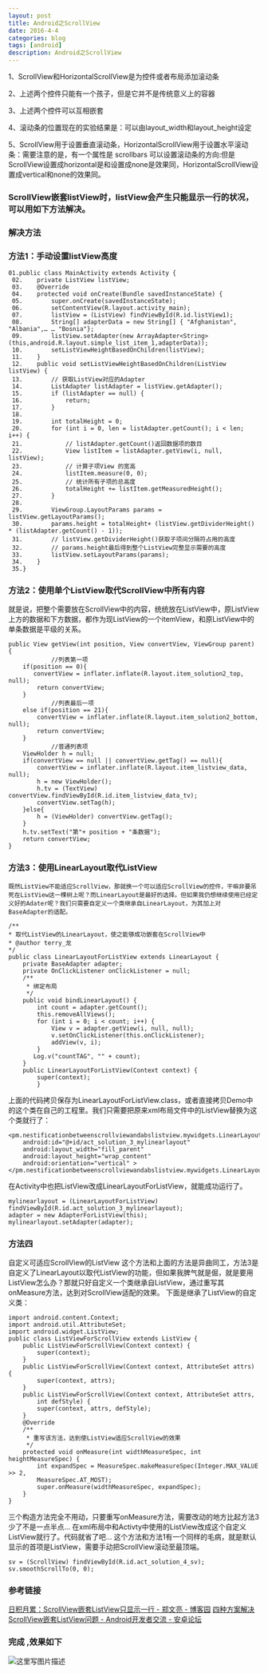 ```yaml
---
layout: post
title: Android之ScrollView
date: 2016-4-4
categories: blog
tags: [android]
description: Android之ScrollView
---
```


  1、ScrollView和HorizontalScrollView是为控件或者布局添加滚动条  

2、上述两个控件只能有一个孩子，但是它并不是传统意义上的容器

3、上述两个控件可以互相嵌套

4、滚动条的位置现在的实验结果是：可以由layout_width和layout_height设定

5、ScrollView用于设置垂直滚动条，HorizontalScrollView用于设置水平滚动条：需要注意的是，有一个属性是    scrollbars 可以设置滚动条的方向:但是ScrollView设置成horizontal是和设置成none是效果同，HorizontalScrollView设置成vertical和none的效果同。  


### ScrollView嵌套listView时，listView会产生只能显示一行的状况，可以用如下方法解决。  


### 解决方法

### 方法1：手动设置listView高度  

```
01.public class MainActivity extends Activity {   
 02.    private ListView listView;   
 03.    @Override   
 04.    protected void onCreate(Bundle savedInstanceState) {   
 05.        super.onCreate(savedInstanceState);   
 06.        setContentView(R.layout.activity_main);   
 07.        listView = (ListView) findViewById(R.id.listView1);   
 08.        String[] adapterData = new String[] { "Afghanistan", "Albania",… … "Bosnia"};   
 09.        listView.setAdapter(new ArrayAdapter<String>(this,android.R.layout.simple_list_item_1,adapterData));   
 10.        setListViewHeightBasedOnChildren(listView);   
 11.    }   
 12.    public void setListViewHeightBasedOnChildren(ListView listView) {   
 13.        // 获取ListView对应的Adapter   
 14.        ListAdapter listAdapter = listView.getAdapter();   
 15.        if (listAdapter == null) {   
 16.            return;   
 17.        }   
 18.   
 19.        int totalHeight = 0;   
 20.        for (int i = 0, len = listAdapter.getCount(); i < len; i++) {   
 21.            // listAdapter.getCount()返回数据项的数目   
 22.            View listItem = listAdapter.getView(i, null, listView);   
 23.            // 计算子项View 的宽高   
 24.            listItem.measure(0, 0);    
 25.            // 统计所有子项的总高度   
 26.            totalHeight += listItem.getMeasuredHeight();    
 27.        }   
 28.   
 29.        ViewGroup.LayoutParams params = listView.getLayoutParams();   
 30.        params.height = totalHeight+ (listView.getDividerHeight() * (listAdapter.getCount() - 1));   
 31.        // listView.getDividerHeight()获取子项间分隔符占用的高度   
 32.        // params.height最后得到整个ListView完整显示需要的高度   
 33.        listView.setLayoutParams(params);   
 34.    }   
 35.}   
``` 

### 方法2：使用单个ListView取代ScrollView中所有内容 

就是说，把整个需要放在ScrollView中的内容，统统放在ListView中，原ListView上方的数据和下方数据，都作为现ListView的一个itemView，和原ListView中的单条数据是平级的关系。

```
public View getView(int position, View convertView, ViewGroup parent) {
            //列表第一项
    if(position == 0){
       convertView = inflater.inflate(R.layout.item_solution2_top, null);
        return convertView;
    }
            //列表最后一项
    else if(position == 21){
        convertView = inflater.inflate(R.layout.item_solution2_bottom, null);
        return convertView;
    }
            //普通列表项
    ViewHolder h = null;
    if(convertView == null || convertView.getTag() == null){
        convertView = inflater.inflate(R.layout.item_listview_data, null);
        h = new ViewHolder();
        h.tv = (TextView) convertView.findViewById(R.id.item_listview_data_tv);
        convertView.setTag(h);
    }else{
        h = (ViewHolder) convertView.getTag();
    }
    h.tv.setText("第"+ position + "条数据");
    return convertView;
}
``` 

### 方法3：使用LinearLayout取代ListView

    既然ListView不能适应ScrollView，那就换一个可以适应ScrollView的控件，干嘛非要吊死在ListView这一棵树上呢？而LinearLayout是最好的选择。但如果我仍想继续使用已经定义好的Adater呢？我们只需要自定义一个类继承自LinearLayout，为其加上对BaseAdapter的适配。 

```
/**
* 取代ListView的LinearLayout，使之能够成功嵌套在ScrollView中
* @author terry_龙
*/
public class LinearLayoutForListView extends LinearLayout {
    private BaseAdapter adapter;
    private OnClickListener onClickListener = null;
    /**
     * 绑定布局
     */
    public void bindLinearLayout() {
        int count = adapter.getCount();
        this.removeAllViews();
        for (int i = 0; i < count; i++) {
            View v = adapter.getView(i, null, null);
            v.setOnClickListener(this.onClickListener);
            addView(v, i);
        }
       Log.v("countTAG", "" + count);
    }
    public LinearLayoutForListView(Context context) {
        super(context);
        }
```

上面的代码拷贝保存为LinearLayoutForListView.class，或者直接拷贝Demo中的这个类在自己的工程里。我们只需要把原来xml布局文件中的ListView替换为这个类就行了：

```
<pm.nestificationbetweenscrollviewandabslistview.mywidgets.LinearLayoutForListView
    android:id="@+id/act_solution_3_mylinearlayout"
    android:layout_width="fill_parent"
    android:layout_height="wrap_content"
    android:orientation="vertical" >
</pm.nestificationbetweenscrollviewandabslistview.mywidgets.LinearLayoutForListView>
```


在Activity中也把ListView改成LinearLayoutForListView，就能成功运行了。

```
mylinearlayout = (LinearLayoutForListView) findViewById(R.id.act_solution_3_mylinearlayout);
adapter = new AdapterForListView(this);
mylinearlayout.setAdapter(adapter);
```

### 方法四  

自定义可适应ScrollView的ListView
    这个方法和上面的方法是异曲同工，方法3是自定义了LinearLayout以取代ListView的功能，但如果我脾气就是倔，就是要用ListView怎么办？那就只好自定义一个类继承自ListView，通过重写其onMeasure方法，达到对ScrollView适配的效果。
    下面是继承了ListView的自定义类：



```
import android.content.Context;
import android.util.AttributeSet;
import android.widget.ListView;
public class ListViewForScrollView extends ListView {
    public ListViewForScrollView(Context context) {
        super(context);
    }
    public ListViewForScrollView(Context context, AttributeSet attrs) {
        super(context, attrs);
    }
    public ListViewForScrollView(Context context, AttributeSet attrs,
        int defStyle) {
        super(context, attrs, defStyle);
    }
    @Override
    /**
     * 重写该方法，达到使ListView适应ScrollView的效果
     */
    protected void onMeasure(int widthMeasureSpec, int heightMeasureSpec) {
        int expandSpec = MeasureSpec.makeMeasureSpec(Integer.MAX_VALUE >> 2,
        MeasureSpec.AT_MOST);
        super.onMeasure(widthMeasureSpec, expandSpec);
    }
}
```

三个构造方法完全不用动，只要重写onMeasure方法，需要改动的地方比起方法3少了不是一点半点…
    在xml布局中和Activty中使用的ListView改成这个自定义ListView就行了。代码就省了吧…
    这个方法和方法1有一个同样的毛病，就是默认显示的首项是ListView，需要手动把ScrollView滚动至最顶端。

```
sv = (ScrollView) findViewById(R.id.act_solution_4_sv);
sv.smoothScrollTo(0, 0);
```

### 参考链接   

[日积月累：ScrollView嵌套ListView只显示一行 - 郑文亮 - 博客园](http://www.cnblogs.com/zhwl/p/3333585.html)
[四种方案解决ScrollView嵌套ListView问题 - Android开发者交流 - 安卓论坛](http://bbs.anzhuo.cn/thread-982250-1-1.html)
### 完成 ,效果如下

![这里写图片描述](http://img.blog.csdn.net/20160404192323397)















